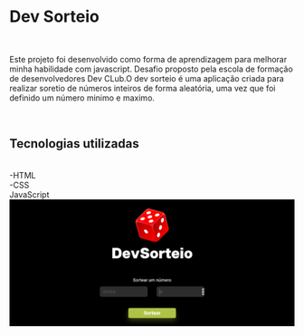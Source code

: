 <h1>Dev Sorteio</h1>
<br>
<p>Este projeto foi desenvolvido como forma de aprendizagem para melhorar minha habilidade com javascript. Desafio proposto pela escola de formação de desenvolvedores Dev CLub.O dev sorteio é uma aplicação criada para realizar soretio de números inteiros de forma aleatória, uma vez que foi definido um número minimo e maximo.</p>
<br>
<h2>Tecnologias utilizadas</h2>
<br>
-HTML
<br>
-CSS
<br>
JavaScript
<br>
<img src = "https://github.com/denilsonfernandes/Dev-Sorteio/blob/main/Dev%20Sorteio/assets/dev%20sorteio.png?raw=true"/>
